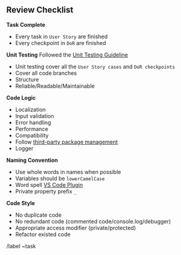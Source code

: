## Review Checklist

**Task Complete**

- Every task in `User Story` are finished
- Every checkpoint in `DoR` are finished

**Unit Testing**
Followed the [Unit Testing Guideline](https://git.ringcentral.com/Fiji/Fiji-docs/blob/develop/Docs/Process/UnitTestingGuideline.md)

- Unit testing cover all the `User Story cases` and `DoR checkpoints`
- Cover all code branches
- Structure
- Reliable/Readable/Maintainable

**Code Logic**

- Localization
- Input validation
- Error handling
- Performance
- Compatibility
- Follow [third-party package management](https://git.ringcentral.com/Fiji/Fiji-docs/blob/develop/Docs/Process/NormailzedNpmPackage.md)
- Logger

**Naming Convention**

- Use whole words in names when possible
- Variables should be `lowerCamelCase`
- Word spell [VS Code Plugin](https://marketplace.visualstudio.com/items?itemName=streetsidesoftware.code-spell-checker)
- Private property prefix `_`

**Code Style**

- No duplicate code
- No redundant code (commented code/console.log/debugger)
- Appropriate access modifier (private/protected)
- Refactor existed code

/label ~task
